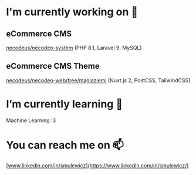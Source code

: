 # I'm currently working on 🔭

## eCommerce CMS
[necodeus/necodeo-system](https://github.com/necodeus/necodeo-system) (PHP 8.1, Laravel 9, MySQL)



## eCommerce CMS Theme
[necodeus/necodeo-web/tree/magiaziemi](https://github.com/necodeus/necodeo-web/tree/magiaziemi) (Nuxt.js 2, PostCSS, TailwindCSS)

# I’m currently learning 🌱
Machine Learning :3

# You can reach me on 📫
[www.linkedin.com/in/smulewicz](https://www.linkedin.com/in/smulewicz/)
